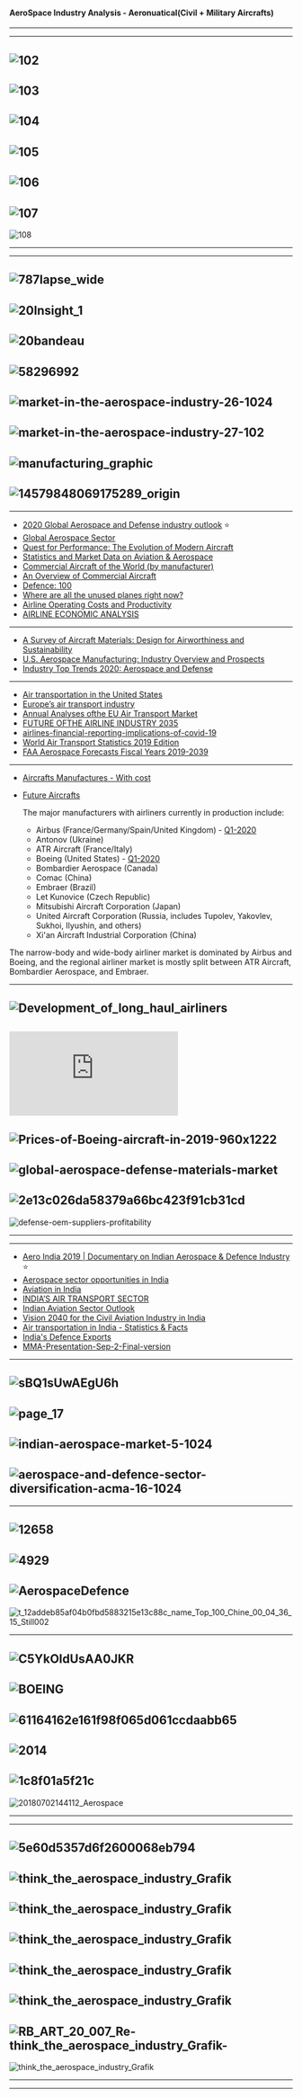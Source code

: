 
#### AeroSpace Industry Analysis - Aeronuatical(Civil + Military Aircrafts)

---------------------
---------
![102](https://github.com/gopala-kr/Quantum-Dots/blob/master/10-Space-2.0/ad/102.jpg)
------
![103](https://github.com/gopala-kr/Quantum-Dots/blob/master/10-Space-2.0/ad/103.jpg)
------
![104](https://github.com/gopala-kr/Quantum-Dots/blob/master/10-Space-2.0/ad/104.jpg)
------
![105](https://github.com/gopala-kr/Quantum-Dots/blob/master/10-Space-2.0/ad/105.jpg)
------
![106](https://github.com/gopala-kr/Quantum-Dots/blob/master/10-Space-2.0/ad/106.jpg)
------
![107](https://github.com/gopala-kr/Quantum-Dots/blob/master/10-Space-2.0/ad/107.jpg)
------
![108](https://github.com/gopala-kr/Quantum-Dots/blob/master/10-Space-2.0/ad/108.jpg)


---------------
------------------------

![787lapse_wide](https://content.clarkenetwork.com/wp-content/uploads/sites/12/2015/10/787lapse_wide.gif)
------------
![20Insight_1](https://www.mmindia.co.in/files/nov2k17/20-21_Market%20Insight_1.jpg)
-------
![20bandeau](https://www.skywin.be/sites/default/files/logo-membre/Avion%20Eclat%C3%A9%20bandeau%20Blanc_2017_2_Low%20Res.jpg)
-----
![58296992](https://i1.wp.com/jdasolutions.aero/blog/wp-content/uploads/2016/03/ooo.png?fit=775%2C270&ssl=1)
-----
![market-in-the-aerospace-industry-26-1024](https://image.slidesharecdn.com/analysisoftheglobaldimensionalmetrologymarketintheaerospaceindustry-131216164648-phpapp01/95/analysis-of-the-global-dimensional-metrology-market-in-the-aerospace-industry-26-1024.jpg?cb=1387213083)
--------------
![market-in-the-aerospace-industry-27-102](https://image.slidesharecdn.com/analysisoftheglobaldimensionalmetrologymarketintheaerospaceindustry-131216164648-phpapp01/95/analysis-of-the-global-dimensional-metrology-market-in-the-aerospace-industry-27-1024.jpg?cb=1387213083)
---------
![manufacturing_graphic](https://www.btnews.co.uk/images2020/200414/A320-manufacturing_graphic.jpg)
-------
![14579848069175289_origin](https://static.seekingalpha.com/uploads/2016/3/14/24629603-14579848069175289_origin.png)
--------------------------------
---------------------------

- [2020 Global Aerospace and Defense industry outlook](https://www2.deloitte.com/global/en/pages/manufacturing/articles/global-a-and-d-outlook.html) :star:
- [Global Aerospace Sector](https://static1.squarespace.com/static/59cabd3ea803bb54d1fa5edf/t/5b046eb8f950b75de24cb126/1527017151803/AeroMktRprt_v3.pdf)
- [Quest for Performance: The Evolution of Modern Aircraft](https://www.hq.nasa.gov/office/pao/History/SP-468/contents.htm)
- [Statistics and Market Data on Aviation & Aerospace](https://www.statista.com/markets/419/topic/490/aviation/)
- [Commercial Aircraft of the World (by manufacturer)](https://www.airlines-inform.com/commercial-aircraft/)
- [An Overview of Commercial Aircraft](https://www.dvbbank.com/~/media/Files/D/dvbbank-corp/aviation/dvb-overview-of-commercial-aircraft-2017-2018.pdf)
- [Defence: 100 ](https://people.defensenews.com/top-100/)
- [Where are all the unused planes right now?](https://www.bbc.com/worklife/article/20200415-where-are-all-the-unused-planes-right-now)
- [Airline Operating Costs and Productivity](https://www.icao.int/MID/Documents/2017/Aviation%20Data%20and%20Analysis%20Seminar/PPT3%20-%20Airlines%20Operating%20costs%20and%20productivity.pdf)
- [AIRLINE ECONOMIC ANALYSIS](https://www.oliverwyman.com/content/dam/oliver-wyman/v2/publications/2018/January/Airline_Economic_Analysis_AEA_2017-18_web_FF.pdf)
-----------------------
- [A Survey of Aircraft Materials: Design for Airworthiness and Sustainability](https://www.researchgate.net/publication/311750391_A_Survey_of_Aircraft_Materials_Design_for_Airworthiness_and_Sustainability)
- [U.S. Aerospace Manufacturing: Industry Overview and Prospects](https://fas.org/sgp/crs/misc/R40967.pdf)
- [Industry Top Trends 2020: Aerospace and Defense](https://www.spglobal.com/_assets/documents/ratings/research/itt-2020-aerospace-and-defense.pdf)

-------
- [Air transportation in the United States](https://en.wikipedia.org/wiki/Air_transportation_in_the_United_States)
- [Europe’s air transport industry](https://blog.aci.aero/europe-air-transport-industry-eastern-europe-emerging-as-major-contributor-to-growth-in-the-last-decade/)
- [Annual Analyses ofthe EU Air Transport Market](https://ec.europa.eu/transport/sites/transport/files/2016_eu_air_transport_industry_analyses_report.pdf)
- [FUTURE OFTHE AIRLINE INDUSTRY 2035](https://www.iata.org/contentassets/690df4ddf39b47b5a075bb5dff30e1d8/iata-future-airline-industry-pdf.pdf)
- [airlines-financial-reporting-implications-of-covid-19](https://assets.kpmg/content/dam/kpmg/xx/pdf/2020/04/airlines-financial-reporting-implications-of-covid-19.pdf)
- [World Air Transport Statistics 2019 Edition](https://www.iata.org/contentassets/a686ff624550453e8bf0c9b3f7f0ab26/wats-2019-mediakit.pdf)
- [FAA Aerospace Forecasts Fiscal Years 2019-2039](https://www.faa.gov/data_research/aviation/aerospace_forecasts/media/FY2019-39_FAA_Aerospace_Forecast.pdf)
-----------------

 - [Aircrafts Manufactures - With cost](https://www.aircraftcompare.com/manufacturer-categories/airplane/)
 - [Future Aircrafts](https://www.aircraftcompare.com/aircraft-categories/future/)
 
      The major manufacturers with airliners currently in production include:

      - Airbus (France/Germany/Spain/United Kingdom) - [Q1-2020](https://www.airbus.com/newsroom/press-releases/en/2020/04/airbus-reports-first-quarter-q1-2020-results.html)
      - Antonov (Ukraine)
      - ATR Aircraft (France/Italy)
      - Boeing (United States) - [Q1-2020](https://investors.boeing.com/investors/financial-reports/default.aspx)
      - Bombardier Aerospace (Canada)
      - Comac (China)
      - Embraer (Brazil)
      - Let Kunovice (Czech Republic)
      - Mitsubishi Aircraft Corporation (Japan)
      - United Aircraft Corporation (Russia, includes Tupolev, Yakovlev, Sukhoi, Ilyushin, and others)
      - Xi'an Aircraft Industrial Corporation (China)
 
 The narrow-body and wide-body airliner market is dominated by Airbus and Boeing, and the regional airliner market is mostly split between ATR Aircraft, Bombardier Aerospace, and Embraer.
      
-------------
![Development_of_long_haul_airliners](https://upload.wikimedia.org/wikipedia/commons/0/0e/Development_of_long_haul_airliners.png)
----------
![airbus](https://airbus-h.assetsadobe2.com/is/image/content/dam/corporate-topics/publications/backgrounders/Airbus-Commercial-Aircraft-list-prices-2018.pdf?wid=991&fit=fit,1&qlt=85,0)
--------------
![Prices-of-Boeing-aircraft-in-2019-960x1222](https://www.aircraftcompare.com/wp-content/uploads/2019/04/Prices-of-Boeing-aircraft-in-2019-960x1222.png)
----------
![global-aerospace-defense-materials-market](https://www.grandviewresearch.com/static/img/research/global-aerospace-defense-materials-market.png)
---------
![2e13c026da58379a66bc423f91cb31cd](https://i.pinimg.com/originals/2e/13/c0/2e13c026da58379a66bc423f91cb31cd.png)
---------
![defense-oem-suppliers-profitability](https://globalaviationaerospace.files.wordpress.com/2015/10/defense-oem-suppliers-profitability.png?w=751&h=599&crop=1)

---------------
-------
- [Aero India 2019 | Documentary on Indian Aerospace & Defence Industry](https://www.youtube.com/watch?v=4DGqU-TyA_A) :star:
- [Aerospace sector opportunities in India](https://www.youtube.com/watch?v=JIUqpgC9o_I)
- [Aviation in India](https://en.wikipedia.org/wiki/Aviation_in_India)
- [INDIA’S AIR TRANSPORT SECTOR](https://www.globalaviationsummit.in/documents/IATA-INDIA’S-AIR-TRANSPORT-SECTOR.pdf)
- [Indian Aviation Sector Outlook](https://www.investindia.gov.in/sector/aviation#:~:text=The%20Aviation%20sector%20in%20India,22%25%20of%20international%20passenger%20traffic.)
- [Vision 2040 for the Civil Aviation Industry in India](https://www.globalaviationsummit.in/documents/VISION-2040-FOR-THE-CIVIL-AVIATION-INDUSTRY-IN-INDIA.pdf)
- [Air transportation in India - Statistics & Facts](https://www.statista.com/topics/3016/air-carrier-market-in-india/)
- [India's Defence Exports](https://www.youtube.com/watch?v=DDU2xpGQm3k)
- [MMA-Presentation-Sep-2-Final-version](http://aidat.in/wp-content/uploads/2016/09/MMA-Presentation-Sep-2-Final-version.pdf)

--------
![sBQ1sUwAEgU6h](https://pbs.twimg.com/media/D-sBQ1sUwAEgU6h.jpg)
-------
![page_17](https://image.isu.pub/180405134530-4abafbc9441d1e350dbcf0db7dcf021b/jpg/page_17.jpg)
-------
![indian-aerospace-market-5-1024](https://image.slidesharecdn.com/indianaerospacemarket-131030040150-phpapp01/95/indian-aerospace-market-5-1024.jpg?cb=1383105771)
-----------
![aerospace-and-defence-sector-diversification-acma-16-1024](https://image.slidesharecdn.com/kpmgreport-final-160929070607/95/aerospace-and-defence-sector-diversification-acma-16-1024.jpg?cb=1475132998)
--------
---------

![12658](https://cdn.statcdn.com/Infographic/images/normal/12658.jpeg)
------

![4929](https://cdn.statcdn.com/Infographic/images/normal/4929.jpeg)
-------
![AerospaceDefence](https://www.industrytap.com/wp-content/uploads/2016/02/Top50-AerospaceDefence-EN.jpg)
-------
![t_12addeb85af04b0fbd5883215e13c88c_name_Top_100_Chine_00_04_36_15_Still002](https://www.armytimes.com/resizer/HRp9bszUg9v6YseuYi7m_TqSReo=/960x540/filters:quality(80)/arc-goldfish-mco-thumbnails.s3.amazonaws.com/07-23-2019/t_12addeb85af04b0fbd5883215e13c88c_name_Top_100_Chine_00_04_36_15_Still002.jpg)

-----------
![C5YkOIdUsAA0JKR](https://pbs.twimg.com/media/C5YkOIdUsAA0JKR.jpg)
--------
![BOEING](https://i.huffpost.com/gen/239333/BOEING.jpg)
----------
![61164162e161f98f065d061ccdaabb65](https://i.pinimg.com/originals/61/16/41/61164162e161f98f065d061ccdaabb65.jpg)
-------
![2014](https://www.defproac.com/wp-content/uploads/2014/05/35.jpg)
-----
![1c8f01a5f21c](https://www.thetimes.co.uk/imageserver/image/%2Fmethode%2Ftimes%2Fprod%2Fweb%2Fbin%2Ff6e723fe-43e6-11e7-9170-1c8f01a5f21c.png?crop=3000%2C2000%2C0%2C0)
-------
![20180702144112_Aerospace](https://www.mida.gov.my/home/administrator/system_files/modules/photo/uploads/20180702144112_Aerospace%204.png)




-------
----------------
![5e60d5357d6f2600068eb794](https://specials-images.forbesimg.com/imageserve/5e60d5357d6f2600068eb794/960x0.jpg?fit=scale)
--------

![think_the_aerospace_industry_Grafik](https://img.rolandberger.com/content_assets/content_images/captions/RB_ART_20_007_Re-think_the_aerospace_industry_Grafik-1_image_caption_w1280.jpg)
--------
![think_the_aerospace_industry_Grafik](https://img.rolandberger.com/content_assets/content_images/captions/RB_ART_20_007_Re-think_the_aerospace_industry_Grafik-2_new_image_caption_w1280.jpg)
-------
![think_the_aerospace_industry_Grafik](https://img.rolandberger.com/content_assets/content_images/captions/RB_ART_20_007_Re-think_the_aerospace_industry_Grafik-3-(1)_image_caption_w1280.jpg)
-----------
![think_the_aerospace_industry_Grafik](https://img.rolandberger.com/content_assets/content_images/captions/RB_ART_20_007_Re-think_the_aerospace_industry_Grafik-7_image_caption_w1280.jpg)
--------

![think_the_aerospace_industry_Grafik](https://www.rolandberger.com/content_assets/content_images/captions/RB_ART_20_007_Re-think_the_aerospace_industry_Grafik-4-(1)_large_image.jpg)
----------
![RB_ART_20_007_Re-think_the_aerospace_industry_Grafik-](https://www.rolandberger.com/content_assets/content_images/captions/RB_ART_20_007_Re-think_the_aerospace_industry_Grafik-6-(1)_large_image.jpg)
----------
![think_the_aerospace_industry_Grafik](https://img.rolandberger.com/content_assets/content_images/captions/RB_ART_20_007_Re-think_the_aerospace_industry_Grafik-8_image_caption_w1280.jpg)

------------
-------------
